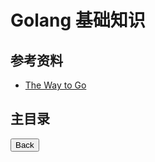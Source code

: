 # Golang 基础知识

## 参考资料

- [The Way to Go](https://github.com/Unknwon/the-way-to-go_ZH_CN)

## 主目录
<a href="https://github.com/TauWu/review_note"><button>Back</button></a>